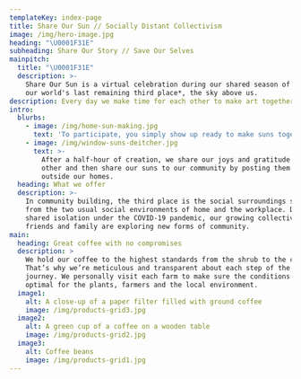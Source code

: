 ```yaml
---
templateKey: index-page
title: Share Our Sun // Socially Distant Collectivism
image: /img/hero-image.jpg
heading: "\U0001F31E"
subheading: Share Our Story // Save Our Selves
mainpitch:
  title: "\U0001F31E"
  description: >-
    Share Our Sun is a virtual celebration during our shared season of Spring of
    our world's last remaining third place*, the sky above us. 
description: Every day we make time for each other to make art together.
intro:
  blurbs:
    - image: /img/home-sun-making.jpg
      text: 'To participate, you simply show up ready to make suns together. '
    - image: /img/window-suns-deitcher.jpg
      text: >-
        After a half-hour of creation, we share our joys and gratitude with each
        other and then share our suns to our community by posting them daily
        outside our homes.
  heading: What we offer
  description: >-
    In community building, the third place is the social surroundings separate
    from the two usual social environments of home and the workplace. During our
    shared isolation under the COVID-19 pandemic, our growing collective of
    friends and family are exploring new forms of community. 
main:
  heading: Great coffee with no compromises
  description: >
    We hold our coffee to the highest standards from the shrub to the cup.
    That’s why we’re meticulous and transparent about each step of the coffee’s
    journey. We personally visit each farm to make sure the conditions are
    optimal for the plants, farmers and the local environment.
  image1:
    alt: A close-up of a paper filter filled with ground coffee
    image: /img/products-grid3.jpg
  image2:
    alt: A green cup of a coffee on a wooden table
    image: /img/products-grid2.jpg
  image3:
    alt: Coffee beans
    image: /img/products-grid1.jpg
---
```

